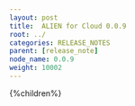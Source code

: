 ```yaml
---
layout: post
title:  ALIEN for Cloud 0.0.9
root: ../
categories: RELEASE_NOTES
parent: [release_note]
node_name: 0.0.9
weight: 10002
---
```



{%children%}
